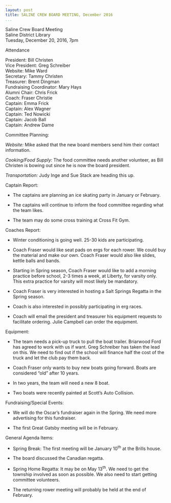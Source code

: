 ```yaml
---
layout: post  
title: SALINE CREW BOARD MEETING, December 2016  
...
```



Saline Crew Board Meeting  
Saline District Library  
Tuesday, December 20, 2016, 7pm

Attendance

President: Bill Christen  
Vice President: Greg Schreiber  
Website: Mike Ward  
Secretary: Tammy Christen  
Treasurer: Brent Dingman  
Fundraising Coordinator: Mary Hays  
Alumni Chair: Chris Frick  
Coach: Fraser Christie  
Captain: Emma Frick  
Captain: Alex Wagner  
Captain: Ted Nowicki  
Captain: Jacob Ball  
Captain: Andrew Dame

Committee Planning:

*Website:* Mike asked that the new board members send him their contact
information.

*Cooking/Food Supply:* The food committee needs another volunteer, as
Bill Christen is bowing out since he is now the board president.

*Transportation:* Judy Inge and Sue Stack are heading this up.

Captain Report:

-   The captains are planning an ice skating party in January or
    February.

-   The captains will continue to inform the food committee regarding
    what the team likes.

-   The team may do some cross training at Cross Fit Gym.

Coaches Report:

-   Winter conditioning is going well. 25-30 kids are participating.

-   Coach Fraser would like seat pads on ergs for each rower. We could
    buy the material and make our own. Coach Fraser would also like
    slides, kettle balls and bands.

-   Starting in Spring season, Coach Fraser would like to add a morning
    practice before school, 2-3 times a week, at Liberty, for varsity
    only. This extra practice for varsity will most likely be mandatory.

-   Coach Fraser is very interested in hosting a Salt Springs Regatta in
    the Spring season.

-   Coach is also interested in possibly participating in erg races.

-   Coach will email the president and treasurer his equipment requests
    to facilitate ordering. Julie Campbell can order the equipment.

Equipment:

-   The team needs a pick-up truck to pull the boat trailer. Briarwood
    Ford has agreed to work with us if want. Greg Schreiber has taken
    the lead on this. We need to find out if the school will finance
    half the cost of the truck and let the club pay them back.

-   Coach Fraser only wants to buy new boats going forward. Boats are
    considered “old” after 10 years.

-   In two years, the team will need a new 8 boat.

-   Two boats were recently painted at Scott’s Auto Collision.

Fundraising/Special Events:

-   We will do the Oscar’s fundraiser again in the Spring. We need more
    advertising for this fundraiser.

-   The first Great Gatsby meeting will be in February.

General Agenda Items:

-   Spring Break: The first meeting will be January 10<sup>th</sup> at
    the Brills house.

-   The board discussed the Canadian regatta.

-   Spring Home Regatta: It may be on May 13<sup>th</sup>. We need to
    get the township involved as soon as possible. We also need to start
    getting committee volunteers.

-   The returning rower meeting will probably be held at the end of
    February.


